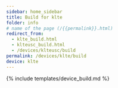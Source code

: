 ```yaml
---
sidebar: home_sidebar
title: Build for klte
folder: info
# name of the page (/{{permalink}}.html)
redirect_from:
  - klte_build.html
  - klteusc_build.html
  - /devices/klteusc/build
permalink: /devices/klte/build
device: klte
---
```

{% include templates/device_build.md %}
